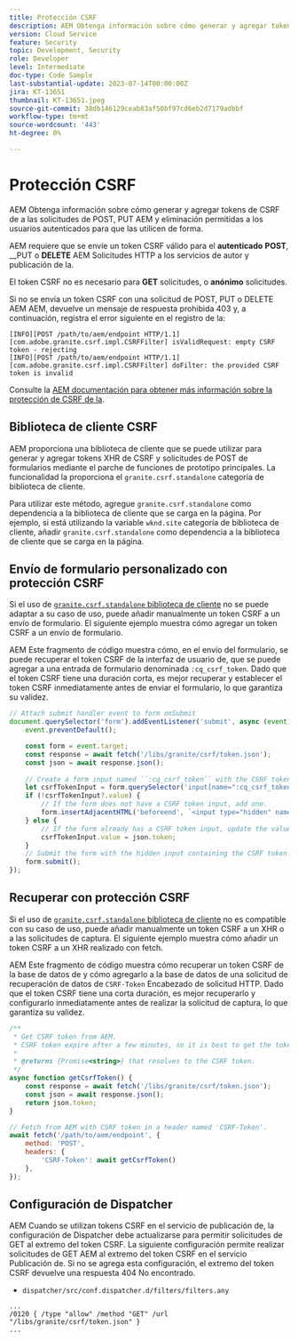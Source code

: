 ```yaml
---
title: Protección CSRF
description: AEM Obtenga información sobre cómo generar y agregar tokens de CSRF de a las solicitudes de POST, PUT AEM y eliminación permitidas a los usuarios autenticados para que las utilicen de forma.
version: Cloud Service
feature: Security
topic: Development, Security
role: Developer
level: Intermediate
doc-type: Code Sample
last-substantial-update: 2023-07-14T00:00:00Z
jira: KT-13651
thumbnail: KT-13651.jpeg
source-git-commit: 38db146129ceab83af50bf97cd6eb2d7179adbbf
workflow-type: tm+mt
source-wordcount: '443'
ht-degree: 0%

---
```



# Protección CSRF

AEM Obtenga información sobre cómo generar y agregar tokens de CSRF de a las solicitudes de POST, PUT AEM y eliminación permitidas a los usuarios autenticados para que las utilicen de forma.

AEM requiere que se envíe un token CSRF válido para el __autenticado__ __POST__, __PUT o __DELETE__ AEM Solicitudes HTTP a los servicios de autor y publicación de la.

El token CSRF no es necesario para __GET__ solicitudes, o __anónimo__ solicitudes.

Si no se envía un token CSRF con una solicitud de POST, PUT o DELETE AEM AEM, devuelve un mensaje de respuesta prohibida 403 y, a continuación, registra el error siguiente en el registro de la:

```log
[INFO][POST /path/to/aem/endpoint HTTP/1.1][com.adobe.granite.csrf.impl.CSRFFilter] isValidRequest: empty CSRF token - rejecting
[INFO][POST /path/to/aem/endpoint HTTP/1.1][com.adobe.granite.csrf.impl.CSRFFilter] doFilter: the provided CSRF token is invalid
```

Consulte la [AEM documentación para obtener más información sobre la protección de CSRF de la](https://experienceleague.adobe.com/docs/experience-manager-65/developing/introduction/csrf-protection.html).


## Biblioteca de cliente CSRF

AEM proporciona una biblioteca de cliente que se puede utilizar para generar y agregar tokens XHR de CSRF y solicitudes de POST de formularios mediante el parche de funciones de prototipo principales. La funcionalidad la proporciona el `granite.csrf.standalone` categoría de biblioteca de cliente.

Para utilizar este método, agregue `granite.csrf.standalone` como dependencia a la biblioteca de cliente que se carga en la página. Por ejemplo, si está utilizando la variable `wknd.site` categoría de biblioteca de cliente, añadir `granite.csrf.standalone` como dependencia a la biblioteca de cliente que se carga en la página.

## Envío de formulario personalizado con protección CSRF

Si el uso de [`granite.csrf.standalone` biblioteca de cliente](#csrf-client-library) no se puede adaptar a su caso de uso, puede añadir manualmente un token CSRF a un envío de formulario. El siguiente ejemplo muestra cómo agregar un token CSRF a un envío de formulario.

AEM Este fragmento de código muestra cómo, en el envío del formulario, se puede recuperar el token CSRF de la interfaz de usuario de, que se puede agregar a una entrada de formulario denominada `:cq_csrf_token`. Dado que el token CSRF tiene una duración corta, es mejor recuperar y establecer el token CSRF inmediatamente antes de enviar el formulario, lo que garantiza su validez.

```javascript
// Attach submit handler event to form onSubmit
document.querySelector('form').addEventListener('submit', async (event) => {
    event.preventDefault();

    const form = event.target;
    const response = await fetch('/libs/granite/csrf/token.json');
    const json = await response.json();
    
    // Create a form input named ``:cq_csrf_token`` with the CSRF token.
    let csrfTokenInput = form.querySelector('input[name=":cq_csrf_token"]');
    if (!csrfTokenInput?.value) {
        // If the form does not have a CSRF token input, add one.
        form.insertAdjacentHTML('beforeend', `<input type="hidden" name=":cq_csrf_token" value="${json.token}">`);
    } else {
        // If the form already has a CSRF token input, update the value.
        csrfTokenInput.value = json.token;
    }
    // Submit the form with the hidden input containing the CSRF token
    form.submit();
});
```

## Recuperar con protección CSRF

Si el uso de [`granite.csrf.standalone` biblioteca de cliente](#csrf-client-library) no es compatible con su caso de uso, puede añadir manualmente un token CSRF a un XHR o a las solicitudes de captura. El siguiente ejemplo muestra cómo añadir un token CSRF a un XHR realizado con fetch.

AEM Este fragmento de código muestra cómo recuperar un token CSRF de la base de datos de y cómo agregarlo a la base de datos de una solicitud de recuperación de datos de `CSRF-Token` Encabezado de solicitud HTTP. Dado que el token CSRF tiene una corta duración, es mejor recuperarlo y configurarlo inmediatamente antes de realizar la solicitud de captura, lo que garantiza su validez.

```javascript
/**
 * Get CSRF token from AEM.
 * CSRF token expire after a few minutes, so it is best to get the token before each request.
 * 
 * @returns {Promise<string>} that resolves to the CSRF token.
 */
async function getCsrfToken() {
    const response = await fetch('/libs/granite/csrf/token.json');
    const json = await response.json();
    return json.token;
}

// Fetch from AEM with CSRF token in a header named 'CSRF-Token'.
await fetch('/path/to/aem/endpoint', {
    method: 'POST',
    headers: {
        'CSRF-Token': await getCsrfToken()
    },
});
```

## Configuración de Dispatcher

AEM Cuando se utilizan tokens CSRF en el servicio de publicación de, la configuración de Dispatcher debe actualizarse para permitir solicitudes de GET al extremo del token CSRF. La siguiente configuración permite realizar solicitudes de GET AEM al extremo del token CSRF en el servicio Publicación de. Si no se agrega esta configuración, el extremo del token CSRF devuelve una respuesta 404 No encontrado.

* `dispatcher/src/conf.dispatcher.d/filters/filters.any`

```
...
/0120 { /type "allow" /method "GET" /url "/libs/granite/csrf/token.json" }
...
```
